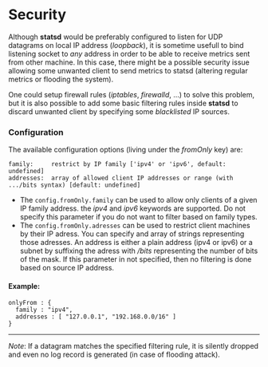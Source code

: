 # Security

Although **statsd** would be preferably configured to listen for UDP datagrams
on local IP address (*loopback*), it is sometime usefull to bind listening
socket to *any* address in order to be able to receive metrics sent from
other machine. In this case, there might be a possible security issue allowing
some unwanted client to send metrics to statsd (altering regular metrics or
flooding the system).

One could setup firewall rules (*iptables*, *firewalld*, ...) to solve this
problem, but it is also possible to add some basic filtering rules inside
**statsd** to discard unwanted client by specifying some *blacklisted* IP
sources.

### Configuration

The available configuration options (living under the *fromOnly* key) are:

    family:     restrict by IP family ['ipv4' or 'ipv6', default: undefined]
    addresses:  array of allowed client IP addresses or range (with .../bits syntax) [default: undefined]

* The `config.fromOnly.family` can be used to allow only clients of a given IP
  family address. the *ipv4* and *ipv6* keywords are supported. Do not specify
  this parameter if you do not want to filter based on family types.
* The `config.fromOnly.adresses` can be used to restrict client machines by
  their IP adress. You can specify and array of strings representing those
  adresses. An address is either a plain address (ipv4 or ipv6) or a subnet by
  suffixing the adress with */bits* representing the number of bits of the mask.
  If this parameter in not specified, then no filtering is done based on source
  IP address.
  
#### Example:

    onlyFrom : {
      family : "ipv4",
      addresses : [ "127.0.0.1", "192.168.0.0/16" ]
    }

---

_Note_: If a datagram matches the specified filtering rule, it is silently dropped and even no log record is generated (in case of flooding attack).

